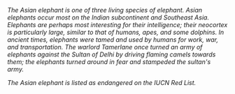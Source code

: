 *The Asian elephant is one of three living species of elephant. Asian elephants occur most on the Indian subcontinent and Southeast Asia. Elephants are perhaps most interesting for their intelligence; their neocortex is particularly large, similar to that of humans, apes, and some dolphins. In ancient times, elephants were tamed and used by humans for work, war, and transportation. The warlord Tamerlane once turned an army of elephants against the Sultan of Delhi by driving flaming camels towards them; the elephants turned around in fear and stampeded the sultan's army.*

*The Asian elephant is listed as endangered on the IUCN Red List.*
